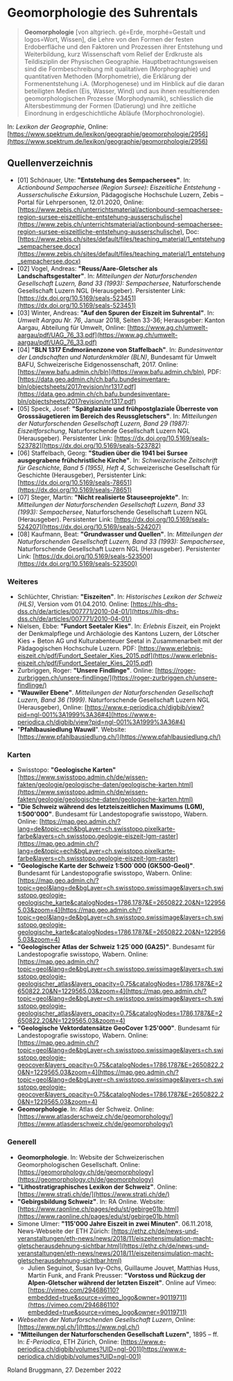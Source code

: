 
# Geomorphologie des Suhrentals

> **Geomorphologie** [von altgriech. gé=Erde, morphé=Gestalt und logos=Wort, Wissen], die Lehre von den Formen der festen Erdoberfläche und den Faktoren und Prozessen ihrer Entstehung und Weiterbildung, kurz Wissenschaft vom Relief der Erdkruste als Teildisziplin der Physischen Geographie. Hauptbetrachtungsweisen sind die Formbeschreibung mit qualitativen (Morphographie) und quantitativen Methoden (Morphometrie), die Erklärung der Formenentstehung i.A. (Morphogenese) und im Hinblick auf die daran beteiligten Medien (Eis, Wasser, Wind) und aus ihnen resultierenden geomorphologischen Prozesse (Morphodynamik), schliesslich die Altersbestimmung der Formen (Datierung) und ihre zeitliche Einordnung in erdgeschichtliche Abläufe (Morphochronologie).

In: *Lexikon der Geographie*, Online: [https://www.spektrum.de/lexikon/geographie/geomorphologie/2956](https://www.spektrum.de/lexikon/geographie/geomorphologie/2956)

## Quellenverzeichnis

* [01] Schönauer, Ute: **"Entstehung des Sempachersees"**. In: *Actionbound Sempachersee (Region Sursee): Eiszeitliche Entstehung - Ausserschulische Exkursion*, Pädagogische Hochschule Luzern, Zebis &ndash; Portal für Lehrpersonen, 12.01.2020, Online: [https://www.zebis.ch/unterrichtsmaterial/actionbound-sempachersee-region-sursee-eiszeitliche-entstehung-ausserschulische](https://www.zebis.ch/unterrichtsmaterial/actionbound-sempachersee-region-sursee-eiszeitliche-entstehung-ausserschulische), Doc: [https://www.zebis.ch/sites/default/files/teaching_material/1_entstehung_sempachersee.docx](https://www.zebis.ch/sites/default/files/teaching_material/1_entstehung_sempachersee.docx)
* [02] Vogel, Andreas: **"Reuss/Aare-Gletscher als Landschaftsgestalter"**. In: *Mitteilungen der Naturforschenden Gesellschaft Luzern, Band 33 (1993): Sempachersee*, Naturforschende Gesellschaft Luzern NGL (Herausgeber). Persistenter Link: [https://dx.doi.org/10.5169/seals-523451](https://dx.doi.org/10.5169/seals-523451)
* [03] Winter, Andreas: **"Auf den Spuren der Eiszeit im Suhrental"**. In: *Umwelt Aargau Nr. 76*, Januar 2018, Seiten 33-36; Herausgeber: Kanton Aargau, Abteilung für Umwelt, Online: [https://www.ag.ch/umwelt-aargau/pdf/UAG_76_33.pdf](https://www.ag.ch/umwelt-aargau/pdf/UAG_76_33.pdf)
* [04] **"BLN 1317 Endmoränenzone von Staffelbach"**. In: *Bundesinventar der Landschaften und Naturdenkmäler (BLN)*, Bundesamt für Umwelt BAFU, Schweizerische Eidgenossenschaft, 2017. Online: [https://www.bafu.admin.ch/bln](https://www.bafu.admin.ch/bln), PDF: [https://data.geo.admin.ch/ch.bafu.bundesinventare-bln/objectsheets/2017revision/nr1317.pdf](https://data.geo.admin.ch/ch.bafu.bundesinventare-bln/objectsheets/2017revision/nr1317.pdf)
* [05] Speck, Josef: **"Spätglaziale und frühpostglaziale Überreste von Grosssäugetieren im Bereich des Reussgletschers"**. In: *Mitteilungen der Naturforschenden Gesellschaft Luzern, Band 29 (1987): Eiszeitforschung*, Naturforschende Gesellschaft Luzern NGL (Herausgeber). Persistenter Link: [https://dx.doi.org/10.5169/seals-523782](https://dx.doi.org/10.5169/seals-523782)
* [06] Staffelbach, Georg: **"Studien über die 1941 bei Sursee ausgegrabene frühchristliche Kirche"**. In: *Schweizerische Zeitschrift für Geschichte, Band 5 (1955), Heft 4*, Schweizerische Gesellschaft für Geschichte (Herausgeber), Persistenter Link: [https://dx.doi.org/10.5169/seals-78651](https://dx.doi.org/10.5169/seals-78651)
* [07] Steger, Martin: **"Nicht realisierte Stauseeprojekte"**. In: *Mitteilungen der Naturforschenden Gesellschaft Luzern, Band 33 (1993): Sempachersee*, Naturforschende Gesellschaft Luzern NGL (Herausgeber). Persistenter Link: [https://dx.doi.org/10.5169/seals-524207](https://dx.doi.org/10.5169/seals-524207)
* [08] Kaufmann, Beat: **"Grundwasser und Quellen"**. In: *Mitteilungen der Naturforschenden Gesellschaft Luzern, Band 33 (1993): Sempachersee*, Naturforschende Gesellschaft Luzern NGL (Herausgeber). Persistenter Link: [https://dx.doi.org/10.5169/seals-523500](https://dx.doi.org/10.5169/seals-523500)

<div style='page-break-after: always'></div>

### Weiteres

* Schlüchter, Christian: **"Eiszeiten"**. In: *Historisches Lexikon der Schweiz (HLS)*, Version vom 01.04.2010. Online: [https://hls-dhs-dss.ch/de/articles/007771/2010-04-01/](https://hls-dhs-dss.ch/de/articles/007771/2010-04-01/)
* Nielsen, Ebbe: **"Fundort Seetaler Kies"**. In: *Erlebnis Eiszeit*, ein Projekt der Denkmalpflege und Archäologie des Kantons Luzern, der Lötscher Kies + Beton AG und Kulturabenteuer Seetal in Zusammenarbeit mit der Pädagogischen Hochschule Luzern. PDF: [https://www.erlebnis-eiszeit.ch/pdf/Fundort_Seetaler_Kies_2015.pdf](https://www.erlebnis-eiszeit.ch/pdf/Fundort_Seetaler_Kies_2015.pdf)
* Zurbriggen, Roger: **"Unsere Findlinge"**. Online: [https://roger-zurbriggen.ch/unsere-findlinge/](https://roger-zurbriggen.ch/unsere-findlinge/)
* **"Wauwiler Ebene"**. *Mitteilungen der Naturforschenden Gesellschaft Luzern, Band 36 (1999)*. Naturforschende Gesellschaft Luzern NGL (Herausgeber), Online: [https://www.e-periodica.ch/digbib/view?pid=ngl-001%3A1999%3A36#4](https://www.e-periodica.ch/digbib/view?pid=ngl-001%3A1999%3A36#4)
* "**Pfahlbausiedlung Wauwil**". Website: [https://www.pfahlbausiedlung.ch/](https://www.pfahlbausiedlung.ch/)

### Karten

* Swisstopo: **"Geologische Karten"** [https://www.swisstopo.admin.ch/de/wissen-fakten/geologie/geologische-daten/geologische-karten.html](https://www.swisstopo.admin.ch/de/wissen-fakten/geologie/geologische-daten/geologische-karten.html)
* **"Die Schweiz während des letzteiszeitlichen Maximums (LGM), 1:500'000"**. Bundesamt für Landestopografie swisstopo, Wabern. Online: [https://map.geo.admin.ch/?lang=de&topic=ech&bgLayer=ch.swisstopo.pixelkarte-farbe&layers=ch.swisstopo.geologie-eiszeit-lgm-raster](https://map.geo.admin.ch/?lang=de&topic=ech&bgLayer=ch.swisstopo.pixelkarte-farbe&layers=ch.swisstopo.geologie-eiszeit-lgm-raster)
* **"Geologische Karte der Schweiz 1:500`000 (GK500-Geol)"**. Bundesamt für Landestopografie swisstopo, Wabern. Online: [https://map.geo.admin.ch/?topic=geol&lang=de&bgLayer=ch.swisstopo.swissimage&layers=ch.swisstopo.geologie-geologische_karte&catalogNodes=1786,1787&E=2650822.20&N=1229565.03&zoom=4](https://map.geo.admin.ch/?topic=geol&lang=de&bgLayer=ch.swisstopo.swissimage&layers=ch.swisstopo.geologie-geologische_karte&catalogNodes=1786,1787&E=2650822.20&N=1229565.03&zoom=4)
* **"Geologischer Atlas der Schweiz 1:25`000 (GA25)"**. Bundesamt für Landestopografie swisstopo, Wabern. Online: [https://map.geo.admin.ch/?topic=geol&lang=de&bgLayer=ch.swisstopo.swissimage&layers=ch.swisstopo.geologie-geologischer_atlas&layers_opacity=0.75&catalogNodes=1786,1787&E=2650822.20&N=1229565.03&zoom=4](https://map.geo.admin.ch/?topic=geol&lang=de&bgLayer=ch.swisstopo.swissimage&layers=ch.swisstopo.geologie-geologischer_atlas&layers_opacity=0.75&catalogNodes=1786,1787&E=2650822.20&N=1229565.03&zoom=4)
* **"Geologische Vektordatensätze GeoCover 1:25'000"**. Bundesamt für Landestopografie swisstopo, Wabern. Online: [https://map.geo.admin.ch/?topic=geol&lang=de&bgLayer=ch.swisstopo.swissimage&layers=ch.swisstopo.geologie-geocover&layers_opacity=0.75&catalogNodes=1786,1787&E=2650822.20&N=1229565.03&zoom=4](https://map.geo.admin.ch/?topic=geol&lang=de&bgLayer=ch.swisstopo.swissimage&layers=ch.swisstopo.geologie-geocover&layers_opacity=0.75&catalogNodes=1786,1787&E=2650822.20&N=1229565.03&zoom=4)
* **Geomorphologie**. In: Atlas der Schweiz. Online: [https://www.atlasderschweiz.ch/de/geomorphology/](https://www.atlasderschweiz.ch/de/geomorphology/)

### Generell

* **Geomorphologie**. In: Website der Schweizerischen Geomorphologischen Gesellschaft. Online: [https://geomorphology.ch/de/geomorphology](https://geomorphology.ch/de/geomorphology)
* **"Lithostratigraphisches Lexikon der Schweiz"**. Online: [https://www.strati.ch/de/](https://www.strati.ch/de/)
* **"Gebirgsbildung Schweiz"**. In: RA Online. Website: [https://www.raonline.ch/pages/edu/st/gebirge01b.html](https://www.raonline.ch/pages/edu/st/gebirge01b.html)
* Simone Ulmer: **"115'000 Jahre Eiszeit in zwei Minuten"**. 06.11.2018, News-Webseite der ETH Zürich: [https://ethz.ch/de/news-und-veranstaltungen/eth-news/news/2018/11/eiszeitensimulation-macht-gletscherausdehnung-sichtbar.html](https://ethz.ch/de/news-und-veranstaltungen/eth-news/news/2018/11/eiszeitensimulation-macht-gletscherausdehnung-sichtbar.html)
  * Julien Seguinot, Susan Ivy-Ochs, Guillaume Jouvet, Matthias Huss, Martin Funk, and Frank Preusser: **"Vorstoss und Rückzug der Alpen-Gletscher während der letzten Eiszeit"**. Online auf Vimeo: [https://vimeo.com/294686110?embedded=true&source=vimeo_logo&owner=90119711](https://vimeo.com/294686110?embedded=true&source=vimeo_logo&owner=90119711)
* *Webseiten der Naturforschenden Gesellschaft Luzern*, Online: [https://www.ngl.ch/](https://www.ngl.ch/)
* **"Mitteilungen der Naturforschenden Gesellschaft Luzern"**, 1895 – ff. In: *E-Periodica*, ETH Zürich, Online: [https://www.e-periodica.ch/digbib/volumes?UID=ngl-001](https://www.e-periodica.ch/digbib/volumes?UID=ngl-001)

Roland Bruggmann, 27. Dezember 2022
